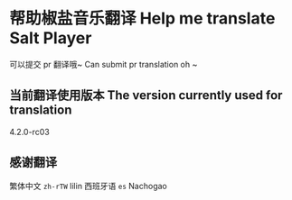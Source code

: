# 帮助椒盐音乐翻译 Help me translate Salt Player

可以提交 pr 翻译哦~ Can submit pr translation oh ~

## 当前翻译使用版本 The version currently used for translation

4.2.0-rc03

## 感谢翻译

繁体中文 `zh-rTW`  lilin
西班牙语 `es` Nachogao